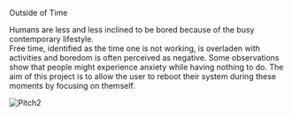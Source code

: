 Outside of Time

Humans are less and less inclined to be bored because of the busy contemporary lifestyle.  
Free time, identified as the time one is not working, is overladen with activities and boredom is often perceived as negative.
Some observations show that people might experience anxiety while having nothing to do.
The aim of this project is to allow the user to reboot their system during these moments by focusing on themself.  

![Pitch2](ObjetModeEnnui.jpeg)